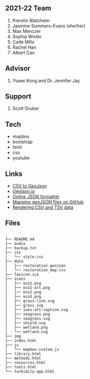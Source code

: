 ## 2021-22 Team
1. Kierstin Blatzheim
1. Jasmine Summers-Evans (she/her)
1. Max Menczer
1. Sophia Winter
1. Cade Mills
1. Rachel Han
1. Albert Cao

## Advisor
1. Yuwei Kong and Dr. Jennifer Jay 

## Support
1. Scott Gruber

## Tech

- mapbox
- bootstrap
- html
- css
- youtube


## Links

- [CSV to GeoJson](https://www.convertcsv.com/csv-to-geojson.htm)
- [Geojson.io](http://geojson.io/)
- [Online JSON formatter](https://jsonformatter.curiousconcept.com/)
- [Mapping geoJSON files on GitHub](https://help.github.com/en/github/managing-files-in-a-repository/mapping-geojson-files-on-github)
- [Rendering CSV and TSV data](https://help.github.com/en/github/managing-files-in-a-repository/rendering-csv-and-tsv-data)

## Files

```
.
├── README.md
├── audio
├── backup.txt
├── css
│   └── style.css
├── data
│   ├── restoration.geojson
│   └── restoration_map.csv
├── favicon.ico
├── icons
│   ├── eco1.png
│   ├── eco2-alt.png
│   ├── eco2.png
│   ├── eco3.png
│   ├── grass-line.svg
│   ├── grass.svg
│   ├── ioes-alt-caption.svg
│   ├── seagrass.png
│   ├── seagrass.svg
│   ├── shield.svg
│   ├── wetland.png
│   └── wetland.svg
├── img
├── index.html
├── js
│   └── mapbox-custom.js
├── library.html
├── methods.html
├── resources.html
├── tools.html
└── turbidity-app.html

```
